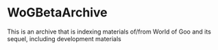 # WoGBetaArchive
This is an archive that is indexing materials of/from World of Goo and its sequel, including development materials
